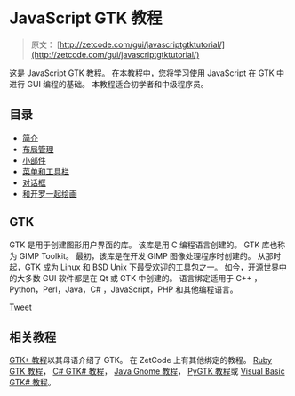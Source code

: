 # JavaScript GTK 教程

> 原文： [http://zetcode.com/gui/javascriptgtktutorial/](http://zetcode.com/gui/javascriptgtktutorial/)

这是 JavaScript GTK 教程。 在本教程中，您将学习使用 JavaScript 在 GTK 中进行 GUI 编程的基础。 本教程适合初学者和中级程序员。

## 目录



*   [简介](introduction/)
*   [布局管理](layoutmanagement/)
*   [小部件](widgets/)
*   [菜单和工具栏](menustoolbars/)
*   [对话框](dialogs/)
*   [和开罗一起绘画](cairo/)



## GTK

GTK 是用于创建图形用户界面的库。 该库是用 C 编程语言创建的。 GTK 库也称为 GIMP Toolkit。 最初，该库是在开发 GIMP 图像处理程序时创建的。 从那时起，GTK 成为 Linux 和 BSD Unix 下最受欢迎的工具包之一。 如今，开源世界中的大多数 GUI 软件都是在 Qt 或 GTK 中创建的。 语言绑定适用于 C++ ，Python，Perl，Java，C# ，JavaScript，PHP 和其他编程语言。

[Tweet](https://twitter.com/share) 

## 相关教程

[GTK+ 教程](/gui/gtk2/)以其母语介绍了 GTK。 在 ZetCode 上有其他绑定的教程。 [Ruby GTK 教程](/gui/rubygtk/)， [C# GTK# 教程](/gui/gtksharp/)， [Java Gnome 教程](/gui/javagnome/)， [PyGTK 教程](/gui/pygtk/)或 [Visual Basic GTK# 教程](/gui/vbgtk/)。